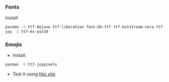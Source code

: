 ### Fonts

Install:

```bash
pacman -S ttf-dejavu ttf-liberation font-bh-ttf ttf-bitstream-vera ttf-croscore ttf-roboto noto-fonts ttf-cascadia-code ttf-fira-code
yay -S ttf-ms-win10 
```

### Emojis

- Install:

```bash
pacman -S ttf-joypixels 
```

- Test it using [this site](https://unicode.org/emoji/charts/full-emoji-list.html).

